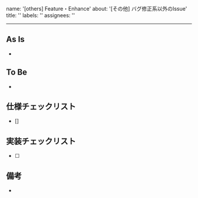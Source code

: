 name: '[others] Feature・Enhance'
about: '[その他] バグ修正系以外のIssue'
title: ''
labels: ''
assignees: ''

---
## As Is
- 

## To Be
- 

## 仕様チェックリスト
- []

## 実装チェックリスト
- [ ]

## 備考
- 
